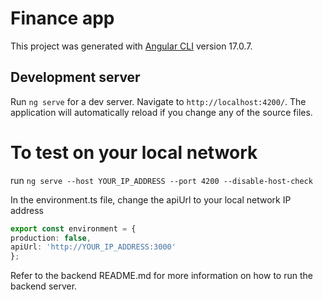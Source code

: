 # Finance app

This project was generated with [Angular CLI](https://github.com/angular/angular-cli) version 17.0.7.

## Development server

Run `ng serve` for a dev server. Navigate to `http://localhost:4200/`. The application will automatically reload if you change any of the source files.


# To test on your local network
run `ng serve --host YOUR_IP_ADDRESS --port 4200 --disable-host-check`

In the environment.ts file, change the apiUrl to your local network IP address
```typescript
export const environment = {
production: false,
apiUrl: 'http://YOUR_IP_ADDRESS:3000'
};
```
Refer to the backend README.md for more information on how to run the backend server.
